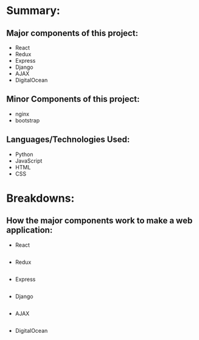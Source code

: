 # Summary:

## Major components of this project:

- React
- Redux
- Express
- Django
- AJAX
- DigitalOcean

## Minor Components of this project:

- nginx
- bootstrap

## Languages/Technologies Used:

- Python
- JavaScript
- HTML
- CSS

# Breakdowns:

## How the major components work to make a web application:

- React
```

```
- Redux
```
```
- Express
```
```
- Django
```
```
- AJAX
```
```
- DigitalOcean
```
```
